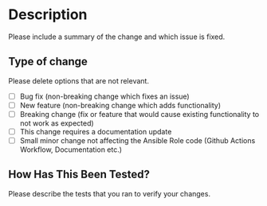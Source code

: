 # Description

Please include a summary of the change and which issue is fixed.

## Type of change

Please delete options that are not relevant.

- [ ] Bug fix (non-breaking change which fixes an issue)
- [ ] New feature (non-breaking change which adds functionality)
- [ ] Breaking change (fix or feature that would cause existing functionality to not work as expected)
- [ ] This change requires a documentation update
- [ ] Small minor change not affecting the Ansible Role code (Github Actions Workflow, Documentation etc.)

## How Has This Been Tested?

Please describe the tests that you ran to verify your changes.

<!---
Create a PR into `develop` branch
--->
